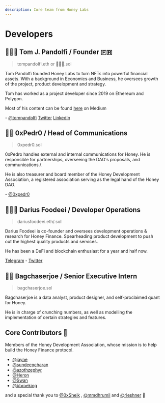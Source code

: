 ```yaml
---
description: Core team from Honey Labs
---
```


# Developers

## 🧙🏻‍♂ Tom J. Pandolfi / Founder 🇫🇷

> tompandolfi.eth or 🧙🏻‍♂️.sol

Tom Pandolfi founded Honey Labs to turn NFTs into powerful financial assets. With a background in Economics and Business, he oversees growth of the project, product development and strategy.

Tom has worked as a project developer since 2019 on Ethereum and Polygon.

Most of his content can be found [here](https://tomjpandolfi.medium.com/) on Medium

\- [@tompandolfi](http://t.me/tompandolfi) [Twitter](https://twitter.com/tomjpandolfi) [LinkedIn](https://www.linkedin.com/in/tom-j-pandolfi-077b7515a/?miniProfileUrn=urn%3Ali%3Afs\_miniProfile%3AACoAACZCfRsBr\_YmxhmHUQ78xWNKuNRWuSIwrC8)

## 👨‍💻 0xPedr0 / Head of Communications

> 0xpedr0.sol

0xPedro handles external and internal communications for Honey. He is responsible for partnerships, overseeing the DAO's proposals, and communications.\


He is also treasurer and board member of the Honey Development Association, a registered association serving as the legal hand of the Honey DAO. &#x20;

\- [@0xpedr0](https://twitter.com/0xPedr0)

## 🦸🏻‍♂️ Darius Foodeei / Developer Operations

> dariusfoodeei.eth/.sol

Darius Foodeei is co-founder and oversees development operations & research for Honey Finance. Spearheading product development to push out the highest quality products and services.&#x20;

He has been a DeFi and blockchain enthusiast for a year and half now.

[Telegram](https://t.me/dariusfdi) - [Twitter](https://twitter.com/dariusfoodeei)

## 🧞‍♂️ Bagchaserjoe / Senior Executive Intern

> bagchaserjoe.sol

Bagchaserjoe is a data analyst, product designer, and self-proclaimed quant for Honey.

He is in charge of crunching numbers, as well as modelling the implementation of certain strategies and features.

## Core Contributors 🧠

Members of the Honey Development Association, whose mission is to help build the Honey Finance protocol.

* [@jayne](https://twitter.com/0xjayne)
* [@sundeepcharan](https://twitter.com/SundeepCharan)
* [@azothzephyr](https://twitter.com/AzothZephyr)
* [@Heron](https://twitter.com/BowTiedHeron)&#x20;
* [@Swan](https://twitter.com/BowTiedSwan)
* [@bbroeking](https://twitter.com/bbroeking)

and a special thank you to [@0xSheik](https://twitter.com/0xCryptoSheik) , [@mmdhrumil](https://twitter.com/mmdhrumil) and [@rleshner](https://twitter.com/rleshner) 💛
